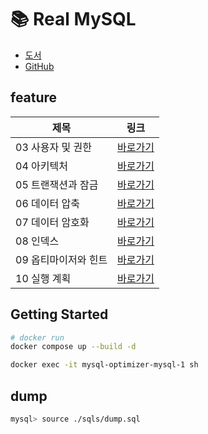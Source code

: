 # 📚 Real MySQL

-   [도서](https://product.kyobobook.co.kr/detail/S000060313997)
-   [GitHub](https://github.com/wikibook/realmysql80)

## feature

| 제목                 | 링크                                                   |
| -------------------- | ------------------------------------------------------ |
| 03 사용자 및 권한    | [바로가기](./docs/03-user-and-permission/README.md)    |
| 04 아키텍처          | [바로가기](./docs/04-architecture/README.md)           |
| 05 트랜잭션과 잠금   | [바로가기](./docs/05-transactions-and-locks/README.md) |
| 06 데이터 압축       | [바로가기](./docs/06-data-compression/README.md)       |
| 07 데이터 암호화     | [바로가기](./docs/07-data-encryption/README.md)        |
| 08 인덱스            | [바로가기](./docs/08-indexes/README.md)                |
| 09 옵티마이저와 힌트 | [바로가기](./docs/09-optimizer-and-hints/README.md)    |
| 10 실행 계획         | [바로가기](./docs/10-execution-plans/README.md)        |

## Getting Started

```sh
# docker run
docker compose up --build -d

docker exec -it mysql-optimizer-mysql-1 sh
```

## dump

```sh
mysql> source ./sqls/dump.sql
```
